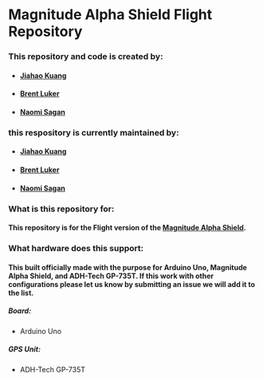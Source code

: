 # Magnitude Alpha Shield Flight Repository

### This repository and code is created by:
* #### [Jiahao Kuang](https://github.com/jiahaok)
* #### [Brent Luker](https://github.com/mydogisjibe)
* #### [Naomi Sagan](https://github.com/NSagan271)

### this respository is currently maintained by:
* #### [Jiahao Kuang](https://github.com/jiahaok)
* #### [Brent Luker](https://github.com/mydogisjibe)
* #### [Naomi Sagan](https://github.com/NSagan271)

### What is this repository for:

#### This repository is for the Flight version of the [Magnitude Alpha Shield](https://magnitude.io/product/cansat/).

### What hardware does this support:

#### This built officially made with the purpose for Arduino Uno, Magnitude Alpha Shield, and ADH-Tech GP-735T. If this work with other configurations please let us know by submitting an issue we will add it to the list.

##### Board:
* Arduino Uno

##### GPS Unit:
* ADH-Tech GP-735T
